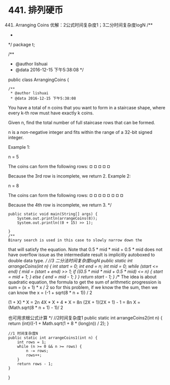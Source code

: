 # 441. 排列硬币

[](https://leetcode-cn.com/problems/arranging-coins/)



441. Arranging Coins
优解：2公式时间复杂度1；3二分时间复杂度logN
/**
 *
 */
package t;

/**
 * @author lishuai
 * @data 2016-12-15 下午5:38:08
 */

public class ArrangingCoins {

    /**
     * @author lishuai
     * @data 2016-12-15 下午5:38:08
You have a total of n coins that you want to form in a staircase shape, where every k-th row must have exactly k coins.

Given n, find the total number of full staircase rows that can be formed.

n is a non-negative integer and fits within the range of a 32-bit signed integer.

Example 1:

n = 5

The coins can form the following rows:
¤
¤ ¤
¤ ¤

Because the 3rd row is incomplete, we return 2.
Example 2:

n = 8

The coins can form the following rows:
¤
¤ ¤
¤ ¤ ¤
¤ ¤

Because the 4th row is incomplete, we return 3.
     */

    public static void main(String[] args) {
        System.out.println(arrangeCoins(8));
        System.out.println((0 + 15) >> 1);

    }
    /**
    Binary search is used in this case to slowly narrow down the
 that will satisfy the equation. Note that 0.5 * mid * mid + 0.5 * mid does not have overflow issue
as the intermediate result is implicitly autoboxed to double data type.
     */
    //3 二分法时间复杂度logN
    public static int arrangeCoins(int n) {
        int start = 0;
        int end = n;
        int mid = 0;
        while (start <= end) {
            mid = (start + end) >> 1;
            if ((0.5 * mid * mid + 0.5 * mid) <= n) {
                start = mid + 1;
            } else {
                end = mid - 1;
            }
        }
        return start - 1;
    }
    /**
The idea is about quadratic equation, the formula to get the sum of arithmetic progression is
sum = (x + 1) * x / 2
so for this problem, if we know the the sum, then we can know the x = (-1 + sqrt(8 * n + 1)) / 2

(1 + X) * X = 2n
4X * X + 4 * X = 8n
(2X + 1)(2X + 1) - 1 = 8n
X = (Math.sqrt(8 * n + 1) - 1)/ 2

也可用求根公式计算
     */
    //2时间复杂度1
    public static int arrangeCoins2(int n) {
        return (int)((-1 + Math.sqrt(1 + 8 * (long)n)) / 2);
    }

    //1 时间复杂度N
    public static int arrangeCoins1(int n) {
        int rows = 1;
        while (n >= 0 && n >= rows) {
            n -= rows;
            rows++;
        }       
        return rows - 1;
    }
}

